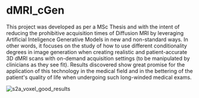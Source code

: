 # dMRI_cGen

This project was developed as per a MSc Thesis and with the intent of reducing the prohibitive acquisition times of Diffusion MRI by leveraging Artificial Inteligence Generative Models in new and non-standard ways. In other words, it focuses on the study of how to use different conditionality degrees in image generation when creating realistic and patient-accurate 3D dMRI scans with on-demand acquisition settings (to be manipulated by clinicians as they see fit). Results discovered show great promise for the application of this technology in the medical field and in the bettering of the patient's quality of life when undergoing such long-winded medical exams.

![s2a_voxel_good_results](https://github.com/brightside51/dMRI_cGen/assets/96593753/83d3e10f-1e04-4046-8c33-0c5dde44506e)
